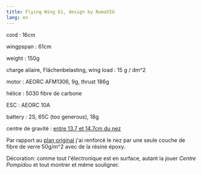 ```yaml
---
title: Flying Wing 61, design by NumaVIG
lang: en
---
```


cord
:   16cm

wingpspan
:   61cm

weight
:   150g

charge ailaire, Flächenbelasting, wing load
:   15 g / dm^2

motor
:   AEORC AFM1306, 9g, thrust 186g

hélice
:	5030 fibre de carbone

ESC
:   AEORC 10A

battery
:   2S, 65C (too generous), 18g

centre de gravité
:	[entre 13.7 et 14.7cm du nez](https://www.ecalc.ch/cgcalc.php?deeplink=Flying%20Wing%20NumaVIG%2061cm;cm;20.5;16.5;16.5;21;21;0;4.5;6.5;6.5;23;0;6.5;2.5;0.1;21.5;0;w;17.5;17.5;24.5;14;12.6;0;0;0.75;3;4;0;4;7;24;1;0;88;25;10;)

Par rapport au [plan original](https://www.youtube.com/watch?v=XLTTN9yez8U) j'ai renforcé le nez par une seule couche de fibre de verre 50g/m^2 avec de la résine époxy.

Décoration: comme tout l'électronique est en surface, autant la jouer *Centre Pompidou* et tout montrer et même souligner.
